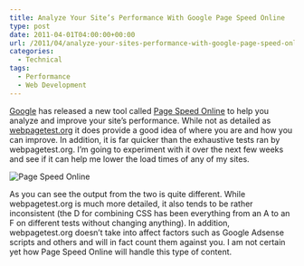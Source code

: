 ```yaml
---
title: Analyze Your Site’s Performance With Google Page Speed Online
type: post
date: 2011-04-01T04:00:00+00:00
url: /2011/04/analyze-your-sites-performance-with-google-page-speed-online/
categories:
  - Technical
tags:
  - Performance
  - Web Development
---
```


[Google](https://www.google.com/ "Google") has released a new tool called [Page Speed Online](https://developers.google.com/speed/pagespeed/insights/) to help you analyze and improve your site’s performance. While not as detailed as [webpagetest.org](http://webpagetest.org) it does provide a good idea of where you are and how you can improve. In addition, it is far quicker than the exhaustive tests ran by webpagetest.org. I’m going to experiment with it over the next few weeks and see if it can help me lower the load times of any of my sites.

![Page Speed Online](/images/2011/04/Page-Speed-Online-350x300-1.png "The output for this site from Page Speed Online which took about 2 seconds to generate.")

As you can see the output from the two is quite different. While webpagetest.org is much more detailed, it also tends to be rather inconsistent (the D for combining CSS has been everything from an A to an F on different tests without changing anything). In addition, webpagetest.org doesn’t take into affect factors such as Google Adsense scripts and others and will in fact count them against you. I am not certain yet how Page Speed Online will handle this type of content.